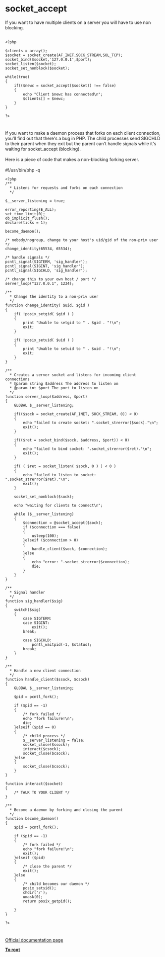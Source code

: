 # socket_accept



If you want to have multiple clients on a server you will have to use non blocking.<br><br>

```
<?php

$clients = array();
$socket = socket_create(AF_INET,SOCK_STREAM,SOL_TCP);
socket_bind($socket,'127.0.0.1',$port);
socket_listen($socket);
socket_set_nonblock($socket);

while(true)
{
    if(($newc = socket_accept($socket)) !== false)
    {
        echo "Client $newc has connected\n";
        $clients[] = $newc;
    }
}

?>
```
  

#

If you want to make a daemon process that forks on each client connection, you&apos;ll find out that there&apos;s a bug in PHP. The child processes send SIGCHLD to their parent when they exit but the parent can&apos;t handle signals while it&apos;s waiting for socket_accept (blocking).<br><br>Here is a piece of code that makes a non-blocking forking server.<br><br>#!/usr/bin/php -q<br>

```
<?php
/**
  * Listens for requests and forks on each connection
  */

$__server_listening = true;

error_reporting(E_ALL);
set_time_limit(0);
ob_implicit_flush();
declare(ticks = 1);

become_daemon();

/* nobody/nogroup, change to your host's uid/gid of the non-priv user */
change_identity(65534, 65534);

/* handle signals */
pcntl_signal(SIGTERM, 'sig_handler');
pcntl_signal(SIGINT, 'sig_handler');
pcntl_signal(SIGCHLD, 'sig_handler');

/* change this to your own host / port */
server_loop("127.0.0.1", 1234);

/**
  * Change the identity to a non-priv user
  */
function change_identity( $uid, $gid )
{
    if( !posix_setgid( $gid ) )
    {
        print "Unable to setgid to " . $gid . "!\n";
        exit;
    }

    if( !posix_setuid( $uid ) )
    {
        print "Unable to setuid to " . $uid . "!\n";
        exit;
    }
}

/**
  * Creates a server socket and listens for incoming client connections
  * @param string $address The address to listen on
  * @param int $port The port to listen on
  */
function server_loop($address, $port)
{
    GLOBAL $__server_listening;

    if(($sock = socket_create(AF_INET, SOCK_STREAM, 0)) < 0)
    {
        echo "failed to create socket: ".socket_strerror($sock)."\n";
        exit();
    }

    if(($ret = socket_bind($sock, $address, $port)) < 0)
    {
        echo "failed to bind socket: ".socket_strerror($ret)."\n";
        exit();
    }

    if( ( $ret = socket_listen( $sock, 0 ) ) < 0 )
    {
        echo "failed to listen to socket: ".socket_strerror($ret)."\n";
        exit();
    }

    socket_set_nonblock($sock);
    
    echo "waiting for clients to connect\n";

    while ($__server_listening)
    {
        $connection = @socket_accept($sock);
        if ($connection === false)
        {
            usleep(100);
        }elseif ($connection > 0)
        {
            handle_client($sock, $connection);
        }else
        {
            echo "error: ".socket_strerror($connection);
            die;
        }
    }
}

/**
  * Signal handler
  */
function sig_handler($sig)
{
    switch($sig)
    {
        case SIGTERM:
        case SIGINT:
            exit();
        break;

        case SIGCHLD:
            pcntl_waitpid(-1, $status);
        break;
    }
}

/** 
  * Handle a new client connection
  */
function handle_client($ssock, $csock)
{
    GLOBAL $__server_listening;

    $pid = pcntl_fork();

    if ($pid == -1)
    {
        /* fork failed */
        echo "fork failure!\n";
        die;
    }elseif ($pid == 0)
    {
        /* child process */
        $__server_listening = false;
        socket_close($ssock);
        interact($csock);
        socket_close($csock);
    }else
    {
        socket_close($csock);
    }
}

function interact($socket)
{
    /* TALK TO YOUR CLIENT */
}

/**
  * Become a daemon by forking and closing the parent
  */
function become_daemon()
{
    $pid = pcntl_fork();
    
    if ($pid == -1)
    {
        /* fork failed */
        echo "fork failure!\n";
        exit();
    }elseif ($pid)
    {
        /* close the parent */
        exit();
    }else
    {
        /* child becomes our daemon */
        posix_setsid();
        chdir('/');
        umask(0);
        return posix_getpid();

    }
}

?>
```
  

#

[Official documentation page](https://www.php.net/manual/en/function.socket-accept.php)

**[To root](/README.md)**